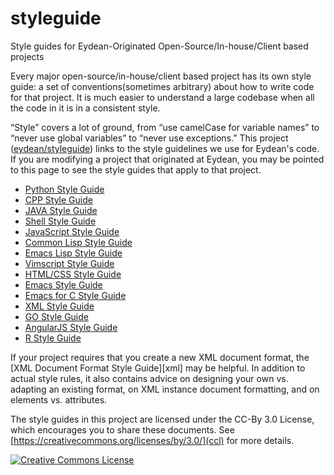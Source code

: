 # styleguide
Style guides for Eydean-Originated Open-Source/In-house/Client based projects

Every major open-source/in-house/client based project has its own style guide:
a set of conventions(sometimes arbitrary) about how to write code for that project. It is much
easier to understand a large codebase when all the code in it is in a
consistent style.

“Style” covers a lot of ground, from “use camelCase for variable names” to
“never use global variables” to “never use exceptions.” This project
([eydean/styleguide](https://github.com/eydean/styleguide)) links to the
style guidelines we use for Eydean's code. If you are modifying a project that
originated at Eydean, you may be pointed to this page to see the style guides
that apply to that project.

-  [Python Style Guide](https://eydean.github.io/styleguide/pyguide)
-  [CPP Style Guide](https://eydean.github.io/styleguide/cppguide)
-  [JAVA Style Guide](https://eydean.github.io/styleguide/javaguide)
-  [Shell Style Guide](https://eydean.github.io/styleguide/shellguide)
-  [JavaScript Style Guide](https://eydean.github.io/styleguide/jsguide)
-  [Common Lisp Style Guide](https://eydean.github.io/styleguide/clguide)
-  [Emacs Lisp Style Guide](https://eydean.github.io/styleguide/elguide)
-  [Vimscript Style Guide](https://eydean.github.io/styleguide/vimguide)
-  [HTML/CSS Style Guide](https://eydean.github.io/styleguide/htmlcssguide)
-  [Emacs Style Guide](https://eydean.github.io/styleguide/emacsguide)
-  [Emacs for C Style Guide](https://eydean.github.io/styleguide/emacscguide)
-  [XML Style Guide](https://eydean.github.io/styleguide/xmlguide)
-  [GO Style Guide](https://eydean.github.io/styleguide/goguide)
-  [AngularJS Style Guide](https://eydean.github.io/styleguide/angularjsguide)
-  [R Style Guide](https://eydean.github.io/styleguide/rguide)

If your project requires that you create a new XML document format, the [XML
Document Format Style Guide][xml] may be helpful. In addition to actual style
rules, it also contains advice on designing your own vs. adapting an existing
format, on XML instance document formatting, and on elements vs. attributes.

The style guides in this project are licensed under the CC-By 3.0 License,
which encourages you to share these documents.
See [https://creativecommons.org/licenses/by/3.0/](ccl) for more details.

<a rel="license" href="https://creativecommons.org/licenses/by/3.0/"><img alt="Creative Commons License" style="border-width:0" src="https://i.creativecommons.org/l/by/3.0/88x31.png" /></a>
